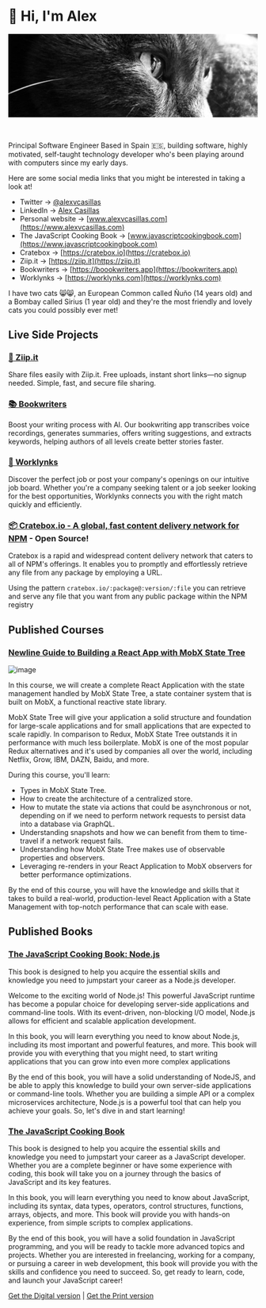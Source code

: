 # 👋 Hi, I'm Alex

<p align=center>
  <img src="https://github.com/alexvcasillas/alexvcasillas/blob/main/assets/ruso-the-cat.png" alt="Alex Casillas' Cat named Ruso">
</p>

<br />

Principal Software Engineer Based in Spain 🇪🇸, building software, highly motivated, self-taught technology developer who's been playing around with computers since my early days.

Here are some social media links that you might be interested in taking a look at!

- Twitter → [@alexvcasillas](https://twitter.com/alexvcasillas)
- LinkedIn → [Alex Casillas](https://linkedin.com/in/alexvcasillas)
- Personal website → [www.alexvcasillas.com](https://www.alexvcasillas.com)
- The JavaScript Cooking Book → [www.javascriptcookingbook.com](https://www.javascriptcookingbook.com)
- Cratebox → [https://cratebox.io](https://cratebox.io)
- Ziip.it → [https://ziip.it](https://ziip.it)
- Bookwriters → [https://boookwriters.app](https://bookwriters.app)
- Worklynks → [https://worklynks.com](https://worklynks.com)

I have two cats 😸😸, an European Common called Ñuño (14 years old) and a Bombay called Sirius (1 year old) and they're the most friendly and lovely cats you could possibly ever met!

## Live Side Projects

### [📁 Ziip.it](https://ziip.it)

Share files easily with Ziip.it. Free uploads, instant short links—no signup needed. Simple, fast, and secure file sharing.

### [📚 Bookwriters](https://bookwriters.app)

Boost your writing process with AI. Our bookwriting app transcribes voice recordings, generates summaries, offers writing suggestions, and extracts keywords, helping authors of all levels create better stories faster.

### [🔗 Worklynks](https://worklynks.com)

Discover the perfect job or post your company's openings on our intuitive job board. Whether you're a company seeking talent or a job seeker looking for the best opportunities, Worklynks connects you with the right match quickly and efficiently.

### [📦 Cratebox.io - A global, fast content delivery network for NPM](https://cratebox.io) - Open Source!

Cratebox is a rapid and widespread content delivery network that caters to all of NPM's offerings. It enables you to promptly and effortlessly retrieve any file from any package by employing a URL.

Using the pattern `cratebox.io/:package@:version/:file` you can retrieve and serve any file that you want from any public package within the NPM registry

## Published Courses

### [Newline Guide to Building a React App with MobX State Tree](https://www.newline.co/courses/newline-guide-to-building-a-react-app-with-mobx-state-tree)

![image](https://github.com/alexvcasillas/alexvcasillas/assets/9496960/585f9ebb-b358-4f35-830d-6e8b3ef2cf0b)

In this course, we will create a complete React Application with the state management handled by MobX State Tree, a state container system that is built on MobX, a functional reactive state library.

MobX State Tree will give your application a solid structure and foundation for large-scale applications and for small applications that are expected to scale rapidly. In comparison to Redux, MobX State Tree outstands it in performance with much less boilerplate. MobX is one of the most popular Redux alternatives and it's used by companies all over the world, including Netflix, Grow, IBM, DAZN, Baidu, and more.

During this course, you'll learn:

- Types in MobX State Tree.
- How to create the architecture of a centralized store.
- How to mutate the state via actions that could be asynchronous or not, depending on if we need to perform network requests to persist data into a database via GraphQL.
- Understanding snapshots and how we can benefit from them to time-travel if a network request fails.
- Understanding how MobX State Tree makes use of observable properties and observers.
- Leveraging re-renders in your React Application to MobX observers for better performance optimizations.

By the end of this course, you will have the knowledge and skills that it takes to build a real-world, production-level React Application with a State Management with top-notch performance that can scale with ease.

## Published Books

### [The JavaScript Cooking Book: Node.js](https://www.amazon.es/JavaScript-Cooking-Book-TypeScript-developer/dp/B0CB2FTXSH)

This book is designed to help you acquire the essential skills and knowledge you need to jumpstart your career as a Node.js developer.

Welcome to the exciting world of Node.js! This powerful JavaScript runtime has become a popular choice for developing server-side applications and command-line tools. With its event-driven, non-blocking I/O model, Node.js allows for efficient and scalable application development.

In this book, you will learn everything you need to know about Node.js, including its most important and powerful features, and more. This book will provide you with everything that you might need, to start writing applications that you can grow into even more complex applications

By the end of this book, you will have a solid understanding of NodeJS, and be able to apply this knowledge to build your own server-side applications or command-line tools. Whether you are building a simple API or a complex microservices architecture, Node.js is a powerful tool that can help you achieve your goals. So, let's dive in and start learning!

### [The JavaScript Cooking Book](https://javascriptcookingbook.com)

This book is designed to help you acquire the essential skills and knowledge you need to jumpstart your career as a JavaScript developer. Whether you are a complete beginner or have some experience with coding, this book will take you on a journey through the basics of JavaScript and its key features.

In this book, you will learn everything you need to know about JavaScript, including its syntax, data types, operators, control structures, functions, arrays, objects, and more. This book will provide you with hands-on experience, from simple scripts to complex applications.

By the end of this book, you will have a solid foundation in JavaScript programming, and you will be ready to tackle more advanced topics and projects. Whether you are interested in freelancing, working for a company, or pursuing a career in web development, this book will provide you with the skills and confidence you need to succeed. So, get ready to learn, code, and launch your JavaScript career!

[Get the Digital version](https://alexcasillas.gumroad.com/l/javascript-cooking-book) | [Get the Print version](https://www.amazon.com/Alex-Casillas/dp/B0BW2GGHHT)

